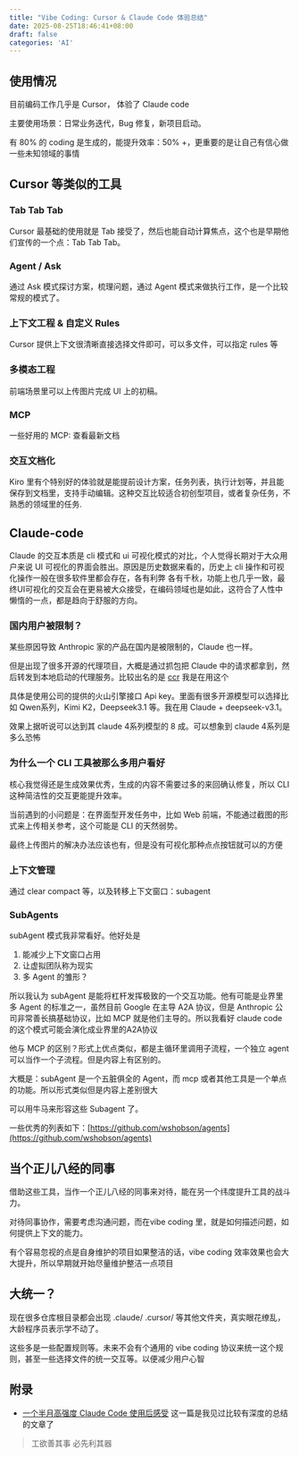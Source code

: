 ```yaml
---
title: "Vibe Coding: Cursor & Claude Code 体验总结"
date: 2025-08-25T18:46:41+08:00
draft: false
categories: 'AI'
---
```


## 使用情况
目前编码工作几乎是 Cursor， 体验了 Claude code

主要使用场景：日常业务迭代，Bug 修复，新项目启动。

有 80% 的 coding 是生成的，能提升效率：50% +，更重要的是让自己有信心做一些未知领域的事情
## Cursor 等类似的工具
### Tab Tab Tab
Cursor 最基础的使用就是 Tab 接受了，然后也能自动计算焦点，这个也是早期他们宣传的一个点：Tab Tab Tab。

### Agent / Ask
通过 Ask 模式探讨方案，梳理问题，通过 Agent 模式来做执行工作，是一个比较常规的模式了。

### 上下文工程 & 自定义 Rules
Cursor 提供上下文很清晰直接选择文件即可，可以多文件，可以指定 rules 等

### 多模态工程
前端场景里可以上传图片完成 UI 上的初稿。

### MCP
一些好用的 MCP: 查看最新文档

### 交互文档化
Kiro 里有个特别好的体验就是能提前设计方案，任务列表，执行计划等，并且能保存到文档里，支持手动编辑。这种交互比较适合初创型项目，或者复杂任务，不熟悉的领域里的任务.

## Claude-code
Claude 的交互本质是 cli 模式和 ui 可视化模式的对比，个人觉得长期对于大众用户来说 UI 可视化的界面会胜出。原因是历史数据来看的，历史上 cli 操作和可视化操作一般在很多软件里都会存在，各有利弊
各有千秋，功能上也几乎一致，最终UI可视化的交互会在更易被大众接受，在编码领域也是如此，这符合了人性中懒惰的一点，都是趋向于舒服的方向。

### 国内用户被限制？
某些原因导致 Anthropic 家的产品在国内是被限制的，Claude 也一样。

但是出现了很多开源的代理项目，大概是通过抓包把 Claude 中的请求都拿到，然后转发到本地启动的代理服务。比较出名的是 [ccr](https://github.com/musistudio/claude-code-router) 我是在用这个

具体是使用公司的提供的火山引擎接口 Api key。里面有很多开源模型可以选择比如 Qwen系列，Kimi K2，Deepseek3.1 等。我在用 Claude + deepseek-v3.1。

效果上据听说可以达到其 claude 4系列模型的 8 成。可以想象到 claude 4系列是多么恐怖

### 为什么一个 CLI 工具被那么多用户看好
核心我觉得还是生成效果优秀，生成的内容不需要过多的来回确认修复，所以 CLI 这种简洁性的交互更能提升效率。

当前遇到的小问题是：在界面型开发任务中，比如 Web 前端，不能通过截图的形式来上传相关参考，这个可能是 CLI 的天然弱势。

最终上传图片的解决办法应该也有，但是没有可视化那种点点按钮就可以的方便

### 上下文管理
通过 clear compact 等，以及转移上下文窗口：subagent

### SubAgents
subAgent 模式我非常看好。他好处是
1. 能减少上下文窗口占用
2. 让虚拟团队称为现实
3. 多 Agent 的雏形？

所以我认为 subAgent 是能将杠杆发挥极致的一个交互功能。他有可能是业界里多 Agent 的标准之一，虽然目前 Google 在主导 A2A 协议，但是 Anthropic 公司非常善长搞基础协议，比如 MCP 就是他们主导的。所以我看好 claude code 的这个模式可能会演化成业界里的A2A协议

他与 MCP 的区别？形式上优点类似，都是主循环里调用子流程，一个独立 agent 可以当作一个子流程。但是内容上有区别的。

大概是：subAgent 是一个五脏俱全的 Agent，而 mcp 或者其他工具是一个单点的功能。所以形式类似但是内容上差别很大

可以用牛马来形容这些 Subagent 了。

一些优秀的列表如下：[https://github.com/wshobson/agents](https://github.com/wshobson/agents)

## 当个正儿八经的同事
借助这些工具，当作一个正儿八经的同事来对待，能在另一个纬度提升工具的战斗力。

对待同事协作，需要考虑沟通问题，而在vibe coding 里，就是如何描述问题，如何提供上下文的能力。

有个容易忽视的点是自身维护的项目如果整洁的话，vibe coding 效率效果也会大大提升，所以早期就开始尽量维护整洁一点项目


## 大统一？
现在很多仓库根目录都会出现 .claude/ .cursor/ 等其他文件夹，真实眼花缭乱，大龄程序员表示学不动了。

这些多是一些配置规则等。未来不会有个通用的 vibe coding 协议来统一这个规则，甚至一些选择文件的统一交互等。以便减少用户心智

## 附录
* [一个半月高强度 Claude Code 使用后感受](https://onevcat.com/2025/08/claude-code/) 这一篇是我见过比较有深度的总结的文章了

> 工欲善其事 必先利其器
